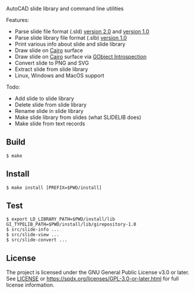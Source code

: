 AutoCAD slide library and command line utilities

Features:

* Parse slide file format (.sld) [version 2.0](https://web.archive.org/web/20191223211310/http://www.autodesk.com/techpubs/autocad/acadr14/dxf/slide_file_format_al_u05_b.htm)
  and [version 1.0](https://web.archive.org/web/20191223211321/https://www.autodesk.com/techpubs/autocad/acadr14/dxf/old_slide_header_al_u05_b.htm)
* Parse slide library file format (.slb) [version 1.0](https://web.archive.org/web/20191229052120/http://www.autodesk.com/techpubs/autocad/acadr14/dxf/slide_library_file_format_al_u05_b.htm)
* Print various info about slide and slide library
* Draw slide on [Cairo](https://www.cairographics.org/) surface
* Draw slide on [Cairo](https://www.cairographics.org/) surface
  via [GObject Introspection](https://gi.readthedocs.io/en/latest/)
* Convert slide to PNG and SVG
* Extract slide from slide library
* Linux, Windows and MacOS support

Todo:

* Add slide to slide library
* Delete slide from slide library
* Rename slide in slide library
* Make slide library from slides (what SLIDELIB does)
* Make slide from text records

## Build

```
$ make
```

## Install

```
$ make install [PREFIX=$PWD/install]
```

## Test

```
$ export LD_LIBRARY_PATH=$PWD/install/lib GI_TYPELIB_PATH=$PWD/install/lib/girepository-1.0
$ src/slide-info ...
$ src/slide-view ...
$ src/slide-convert ...
```

## License

The project is licensed under the GNU General Public License v3.0 or later.
See [LICENSE](LICENSE) or
https://spdx.org/licenses/GPL-3.0-or-later.html
for full license information.

